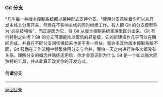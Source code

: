 
### Git 分支

*几乎每一种版本控制系统都以某种形式支持分支。*使用分支意味着你可以从开发主线上分离开来，然后在不影响主线的同时继续工作。有人把 Git 的分支模型称为“必杀技特性”，而正是因为它，将 Git 从版本控制系统家族里区分出来。Git 有何特别之处呢？Git 的分支可谓是难以置信的轻量级，它的新建操作几乎可以在瞬间完成，并且在不同分支间切换起来也差不多一样快。和许多其他版本控制系统不同，Git 鼓励在工作流程中频繁使用分支与合并，哪怕一天之内进行许多次都没有关系。理解分支的概念并熟练运用后，你才会意识到为什么 Git 是一个如此强大而独特的工具，并从此真正改变你的开发方式。

#### 何谓分支

- - -



[返回目录](https://github.com/wdyggh/note)
